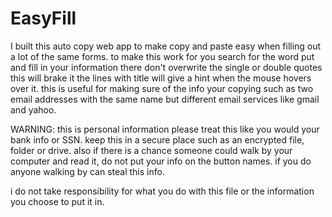 # EasyFill
I built this auto copy web app to make copy and paste easy when filling out a lot of the same forms.
to make this work for you search for the word put and fill in your information there
don't overwrite the single or double quotes this will brake it
the lines with title will give a hint when the mouse hovers over it. this is useful for making sure of the info your copying
such as two email addresses with the same name but different email services like gmail and yahoo.

WARNING: this is personal information please treat this like you would your bank info or SSN.
keep this in a secure place such as an encrypted file, folder or drive.
also if there is a chance someone could walk by your computer and read it, do not put your info on the button names.
if you do anyone walking by can steal this info.

i do not take responsibility for what you do with this file or the information you choose to put it in.
